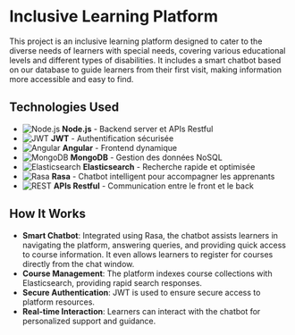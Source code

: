 
# Inclusive Learning Platform

This project is an inclusive learning platform designed to cater to the diverse needs of learners with special needs, covering various educational levels and different types of disabilities. It includes a smart chatbot based on our database to guide learners from their first visit, making information more accessible and easy to find.

## Technologies Used

- ![Node.js](https://img.shields.io/badge/Node.js-339933?style=for-the-badge&logo=nodedotjs&logoColor=white) **Node.js** - Backend server et APIs Restful
- ![JWT](https://img.shields.io/badge/JWT-000000?style=for-the-badge&logo=JSON%20web%20tokens&logoColor=white) **JWT** - Authentification sécurisée
- ![Angular](https://img.shields.io/badge/Angular-DD0031?style=for-the-badge&logo=angular&logoColor=white) **Angular** - Frontend dynamique
- ![MongoDB](https://img.shields.io/badge/MongoDB-47A248?style=for-the-badge&logo=mongodb&logoColor=white) **MongoDB** - Gestion des données NoSQL
- ![Elasticsearch](https://img.shields.io/badge/Elasticsearch-005571?style=for-the-badge&logo=elasticsearch&logoColor=white) **Elasticsearch** - Recherche rapide et optimisée
- ![Rasa](https://img.shields.io/badge/Rasa-5A33A2?style=for-the-badge&logo=rasa&logoColor=white) **Rasa** - Chatbot intelligent pour accompagner les apprenants
- ![REST](https://img.shields.io/badge/REST-02569B?style=for-the-badge&logo=restful-api&logoColor=white) **APIs Restful** - Communication entre le front et le back

## How It Works

- **Smart Chatbot**: Integrated using Rasa, the chatbot assists learners in navigating the platform, answering queries, and providing quick access to course information. It even allows learners to register for courses directly from the chat window.
- **Course Management**: The platform indexes course collections with Elasticsearch, providing rapid search responses.
- **Secure Authentication**: JWT is used to ensure secure access to platform resources.
- **Real-time Interaction**: Learners can interact with the chatbot for personalized support and guidance.

